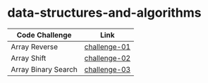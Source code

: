 # data-structures-and-algorithms

| Code Challenge      | Link                                                                                                                                 |
| ------------------- | ------------------------------------------------------------------------------------------------------------------------------------ |
| Array Reverse       | [challenge-01](https://github.com/yasmin-401-advanced-javascript/data-structures-and-algorithms/tree/master/challenges/arrayReverse) |
| Array Shift         | [challenge-02](https://github.com/yasmin-401-advanced-javascript/data-structures-and-algorithms/tree/master/challenges/arrayShift)   |
| Array Binary Search | [challenge-03](https://github.com/yasmin-401-advanced-javascript/data-structures-and-algorithms/tree/master/challenges/arrayBinarySearch)   |
